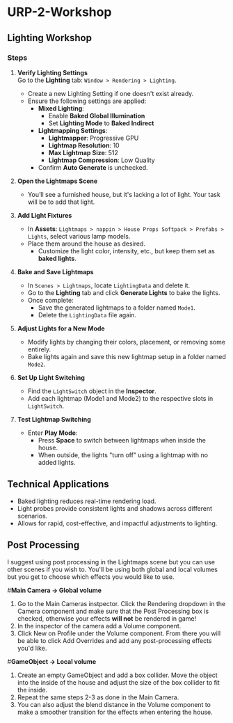 # URP-2-Workshop

## Lighting Workshop
### Steps

1. **Verify Lighting Settings**  
   Go to the **Lighting** tab: `Window > Rendering > Lighting`.
   - Create a new Lighting Setting if one doesn't exist already.
   - Ensure the following settings are applied:
     - **Mixed Lighting**:
       - Enable **Baked Global Illumination**
       - Set **Lighting Mode** to **Baked Indirect**
     - **Lightmapping Settings**:
       - **Lightmapper**: Progressive GPU
       - **Lightmap Resolution**: 10
       - **Max Lightmap Size**: 512
       - **Lightmap Compression**: Low Quality
     - Confirm **Auto Generate** is unchecked.

2. **Open the Lightmaps Scene**  
   - You’ll see a furnished house, but it's lacking a lot of light. Your task will be to add that light.

3. **Add Light Fixtures**  
   - In **Assets**: `Lightmaps > nappin > House Props Softpack > Prefabs > Lights`, select various lamp models.
   - Place them around the house as desired.
     - Customize the light color, intensity, etc., but keep them set as **baked lights**.

4. **Bake and Save Lightmaps**
   - In `Scenes > Lightmaps`, locate `LightingData` and delete it.
   - Go to the **Lighting** tab and click **Generate Lights** to bake the lights.
   - Once complete:
     - Save the generated lightmaps to a folder named `Mode1`.
     - Delete the `LightingData` file again.

5. **Adjust Lights for a New Mode**
   - Modify lights by changing their colors, placement, or removing some entirely.
   - Bake lights again and save this new lightmap setup in a folder named `Mode2`.

6. **Set Up Light Switching**
   - Find the `LightSwitch` object in the **Inspector**.
   - Add each lightmap (Mode1 and Mode2) to the respective slots in `LightSwitch`.
   
7. **Test Lightmap Switching**
   - Enter **Play Mode**:
     - Press **Space** to switch between lightmaps when inside the house.
     - When outside, the lights "turn off" using a lightmap with no added lights.

## Technical Applications

- Baked lighting reduces real-time rendering load.
- Light probes provide consistent lights and shadows across different scenarios.
- Allows for rapid, cost-effective, and impactful adjustments to lighting.


## Post Processing
I suggest using post processing in the Lightmaps scene but you can use other scenes if you wish to.
You'll be using both global and local volumes but you get to choose which effects you would like to use.

#**Main Camera -> Global volume**
1. Go to the Main Cameras instpector. Click the Rendering dropdown in the Camera component and make sure that the Post Processing box is checked, otherwise your effects **will not** be rendered in game!
2. In the inspector of the camera add a Volume component.
3. Click New on Profile under the Volume component. From there you will be able to click Add Overrides and add any post-processing effects you'd like. 

#**GameObject -> Local volume**
1. Create an empty GameObject and add a box collider. Move the object into the inside of the house and adjust the size of the box collider to fit the inside.
2. Repeat the same steps 2-3 as done in the Main Camera.
3. You can also adjust the blend distance in the Volume component to make a smoother transition for the effects when entering the house.

